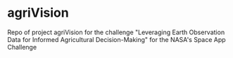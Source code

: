 # agriVision
Repo of project agriVision for the challenge "Leveraging Earth Observation Data for Informed Agricultural Decision-Making" for the NASA's Space App Challenge

